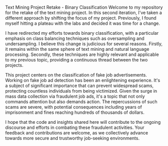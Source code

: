 Text Mining Project Retake - Binary Classification
Welcome to my repository for the retake of the text mining project. In this second iteration, I've taken a different approach by shifting the focus of my project. Previously, I found myself hitting a plateau with the labs and decided it was time for a change.

I have redirected my efforts towards binary classification, with a particular emphasis on class balancing techniques such as oversampling and undersampling. I believe this change is judicious for several reasons. Firstly, it remains within the same sphere of text mining and natural language processing. Secondly, these techniques are highly relevant and applicable to my previous topic, providing a continuous thread between the two projects.

This project centers on the classification of fake job advertisements. Working on fake job ad detection has been an enlightening experience. It's a subject of significant importance that can prevent widespread scams, protecting countless individuals from being victimized. Given the surge in mass data collection via fraudulent job ads, it's a topic that not only commands attention but also demands action. The repercussions of such scams are severe, with potential consequences including years of imprisonment and fines reaching hundreds of thousands of dollars.

I hope that the code and insights shared here will contribute to the ongoing discourse and efforts in combating these fraudulent activities. Your feedback and contributions are welcome, as we collectively advance towards more secure and trustworthy job-seeking environments.
